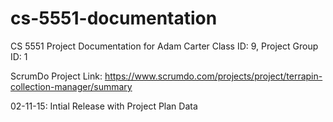 # cs-5551-documentation
CS 5551 Project Documentation for Adam Carter
Class ID: 9, Project Group ID: 1

ScrumDo Project Link: https://www.scrumdo.com/projects/project/terrapin-collection-manager/summary

02-11-15:  Intial Release with Project Plan Data
